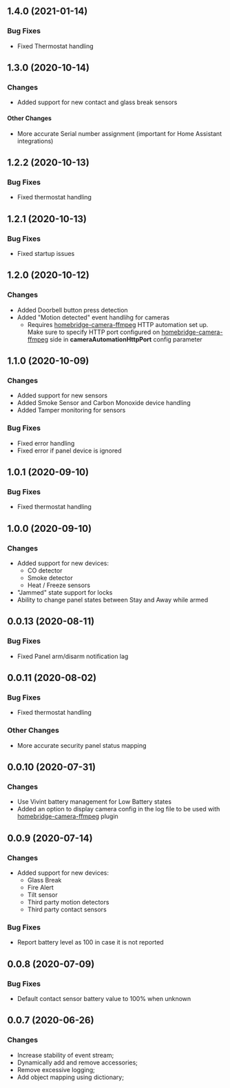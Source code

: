 ## 1.4.0 (2021-01-14)
### Bug Fixes
- Fixed Thermostat handling

## 1.3.0 (2020-10-14)
### Changes
- Added support for new contact and glass break sensors
#### Other Changes
- More accurate Serial number assignment (important for Home Assistant integrations)

## 1.2.2 (2020-10-13)
### Bug Fixes
- Fixed thermostat handling

## 1.2.1 (2020-10-13)
### Bug Fixes
- Fixed startup issues

## 1.2.0 (2020-10-12)
### Changes
- Added Doorbell button press detection 
- Added "Motion detected" event handlihg for cameras
    - Requires [homebridge-camera-ffmpeg](https://github.com/Sunoo/homebridge-camera-ffmpeg) HTTP automation set up. Make sure to specify HTTP port configured on [homebridge-camera-ffmpeg](https://github.com/Sunoo/homebridge-camera-ffmpeg) side in **cameraAutomationHttpPort** config parameter

## 1.1.0 (2020-10-09)
### Changes
- Added support for new sensors
- Added Smoke Sensor and Carbon Monoxide device handling
- Added Tamper monitoring for sensors
### Bug Fixes
- Fixed error handling
- Fixed error if panel device is ignored

## 1.0.1 (2020-09-10)
### Bug Fixes
- Fixed thermostat handling

## 1.0.0 (2020-09-10)
### Changes
- Added support for new devices:
    - CO detector
    - Smoke detector
    - Heat / Freeze sensors
- "Jammed" state support for locks
- Ability to change panel states between Stay and Away while armed

## 0.0.13 (2020-08-11)
### Bug Fixes
- Fixed Panel arm/disarm notification lag

## 0.0.11 (2020-08-02)
### Bug Fixes
- Fixed thermostat handling
### Other Changes
- More accurate security panel status mapping

## 0.0.10 (2020-07-31)
### Changes
- Use Vivint battery management for Low Battery states
- Added an option to display camera config in the log file to be used with [homebridge-camera-ffmpeg](https://github.com/Sunoo/homebridge-camera-ffmpeg) plugin

## 0.0.9 (2020-07-14)
### Changes
- Added support for new devices:
    - Glass Break
    - Fire Alert
    - Tilt sensor
    - Third party motion detectors
    - Third party contact sensors

### Bug Fixes
- Report battery level as 100 in case it is not reported

## 0.0.8 (2020-07-09)
### Bug Fixes
- Default contact sensor battery value to 100% when unknown

## 0.0.7 (2020-06-26)
### Changes
- Increase stability of event stream;
- Dynamically add and remove accessories;
- Remove excessive logging;
- Add object mapping using dictionary;
